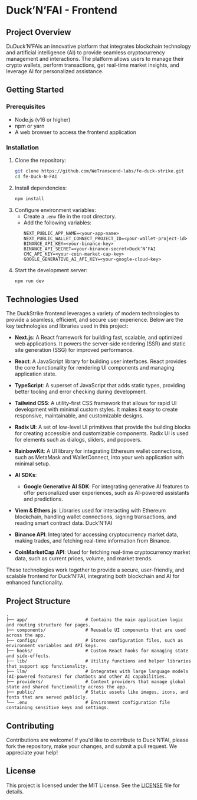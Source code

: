 # Duck’N’FAI - Frontend

## Project Overview

DuDuck’N’FAIs an innovative platform that integrates blockchain technology and artificial intelligence (AI) to provide seamless cryptocurrency management and interactions. The platform allows users to manage their crypto wallets, perform transactions, get real-time market insights, and leverage AI for personalized assistance.

## Getting Started

### Prerequisites

- Node.js (v16 or higher)
- npm or yarn
- A web browser to access the frontend application

### Installation

1. Clone the repository:
   ```bash
   git clone https://github.com/WeTranscend-labs/fe-duck-strike.git
   cd fe-Duck-N-FAI
   ```
2. Install dependencies:
   ```bash
   npm install
   ```
3. Configure environment variables:
   - Create a `.env` file in the root directory.
   - Add the following variables:
     ```env
     NEXT_PUBLIC_APP_NAME=<your-app-name>
     NEXT_PUBLIC_WALLET_CONNECT_PROJECT_ID=<your-wallet-project-id>
     BINANCE_API_KEY=<your-binance-key>
     BINANCE_API_SECRET=<your-binance-secret>Duck’N’FAI
     CMC_API_KEY=<your-coin-market-cap-key>
     GOOGLE_GENERATIVE_AI_API_KEY=<your-google-cloud-key>
     ```
4. Start the development server:
   ```bash
   npm run dev
   ```

## Technologies Used

The DuckStrike frontend leverages a variety of modern technologies to provide a seamless, efficient, and secure user experience. Below are the key technologies and libraries used in this project:

- **Next.js**: A React framework for building fast, scalable, and optimized web applications. It powers the server-side rendering (SSR) and static site generation (SSG) for improved performance.
- **React**: A JavaScript library for building user interfaces. React provides the core functionality for rendering UI components and managing application state.
- **TypeScript**: A superset of JavaScript that adds static types, providing better tooling and error checking during development.
- **Tailwind CSS**: A utility-first CSS framework that allows for rapid UI development with minimal custom styles. It makes it easy to create responsive, maintainable, and customizable designs.

- **Radix UI**: A set of low-level UI primitives that provide the building blocks for creating accessible and customizable components. Radix UI is used for elements such as dialogs, sliders, and popovers.
- **RainbowKit**: A UI library for integrating Ethereum wallet connections, such as MetaMask and WalletConnect, into your web application with minimal setup.
- **AI SDKs**:

  - **Google Generative AI SDK**: For integrating generative AI features to offer personalized user experiences, such as AI-powered assistants and predictions.

- **Viem & Ethers.js**: Libraries used for interacting with Ethereum blockchain, handling wallet connections, signing transactions, and reading smart contract data.
  Duck’N’FAI
- **Binance API**: Integrated for accessing cryptocurrency market data, making trades, and fetching real-time information from Binance.

- **CoinMarketCap API**: Used for fetching real-time cryptocurrency market data, such as current prices, volume, and market trends.

These technologies work together to provide a secure, user-friendly, and scalable frontend for Duck’N’FAI, integrating both blockchain and AI for enhanced functionality.

## Project Structure

```
.
├── app/                      # Contains the main application logic and routing structure for pages.
├── components/               # Reusable UI components that are used across the app.
├── configs/                  # Stores configuration files, such as environment variables and API keys.
├── hooks/                    # Custom React hooks for managing state and side-effects.
├── lib/                      # Utility functions and helper libraries that support app functionality.
├── llm/                      # Integrates with large language models (AI-powered features) for chatbots and other AI capabilities.
├── providers/                # Context providers that manage global state and shared functionality across the app.
├── public/                   # Static assets like images, icons, and fonts that are served publicly.
└── .env                      # Environment configuration file containing sensitive keys and settings.
```

## Contributing

Contributions are welcome! If you'd like to contribute to Duck’N’FAI, please fork the repository, make your changes, and submit a pull request. We appreciate your help!

## License

This project is licensed under the MIT License. See the [LICENSE](./LICENSE) file for details.
